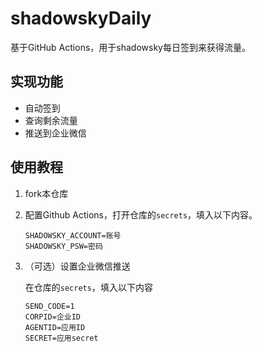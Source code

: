 # shadowskyDaily


基于GitHub Actions，用于shadowsky每日签到来获得流量。

## 实现功能

- 自动签到
- 查询剩余流量
- 推送到企业微信

## 使用教程

1. fork本仓库

2. 配置Github Actions，打开仓库的`secrets`，填入以下内容。

   ```
   SHADOWSKY_ACCOUNT=账号
   SHADOWSKY_PSW=密码
   ```

3. （可选）设置企业微信推送

   在仓库的`secrets`，填入以下内容

   ```
   SEND_CODE=1
   CORPID=企业ID
   AGENTID=应用ID
   SECRET=应用secret
